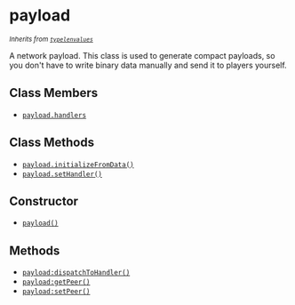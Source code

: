 payload
=======

<small>_Inherits from [`typelenvalues`](typelenvalues)_</small>

A network payload. This class is used to generate compact payloads, so you don't
have to write binary data manually and send it to players yourself.

Class Members
-------------

* [`payload.handlers`](payload.handlers)

Class Methods
-------------

* [`payload.initializeFromData()`](payload.initializeFromData)
* [`payload.setHandler()`](payload.setHandler)

Constructor
-----------

* [`payload()`](payload.payload)

Methods
-------

* [`payload:dispatchToHandler()`](payload.dispatchToHandler)
* [`payload:getPeer()`](payload.getPeer)
* [`payload:setPeer()`](payload.setPeer)
